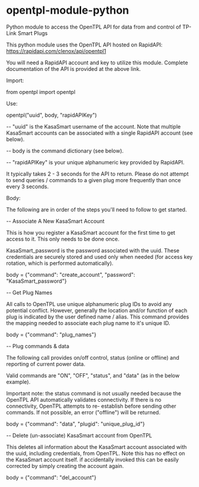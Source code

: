 # opentpl-module-python

Python module to access the OpenTPL API for data from and control of TP-Link Smart Plugs

This python module uses the OpenTPL API hosted on RapidAPI:  https://rapidapi.com/clenox/api/opentpl1

You will need a RapidAPI account and key to utilize this module.  Complete documentation of the API is provided at the above link.

Import:

from opentpl import opentpl

Use:

opentpl("uuid", body, "rapidAPIKey")

-- "uuid" is the KasaSmart username of the account.  Note that multiple KasaSmart accounts can be associated with a single RapidAPI account (see below).

-- body is the command dictionary (see below).

-- "rapidAPIKey" is your unique alphanumeric key provided by RapidAPI.

It typically takes 2 - 3 seconds for the API to return.  Please do not attempt to send queries / commands to a given plug more frequently than once every 3 seconds.

Body:

The following are in order of the steps you'll need to follow to get started.

-- Associate A New KasaSmart Account

  This is how you register a KasaSmart account for the first time to get access to it.  This only needs to be done once.

  KasaSmart_password is the password associated with the uuid.  These credentials are securely stored and used only when needed (for access key rotation, which is performed        automatically).

  body = {"command": "create_account", "password": "KasaSmart_password"}

-- Get Plug Names

  All calls to OpenTPL use unique alphanumeric plug IDs to avoid any potential conflict.  However, generally the location and/or function of each plug is indicated by the user   defined name / alias.  This command provides the mapping needed to associate each plug name to it's unique ID.

  body = {"command": "plug_names"}

-- Plug commands & data

  The following call provides on/off control, status (online or offline) and reporting of current power data.

  Valid commands are "ON", "OFF", "status", and "data" (as in the below example).

  Important note: the status command is not usually needed because the OpenTPL API automatically validates connectivity. If there is no connectivity, OpenTPL attempts to re- establish before sending other commands.  If not possible, an error ("offline") will be returned.

  body = {"command": "data", "plugid": "unique_plug_id"}

-- Delete (un-associate) KasaSmart account from OpenTPL

  This deletes all information about the KasaSmart account associated with the uuid, including credentials, from OpenTPL.  Note this has no effect on the KasaSmart account itself.  if accidentally invoked this can be easily corrected by simply creating the account again.

  body = {"command": "del_account"}
  
  

  




